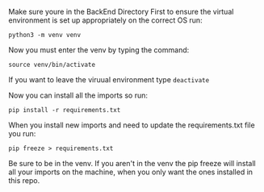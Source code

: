Make sure youre in the BackEnd Directory
First to ensure the virtual environment is set up appropriately on the correct OS run:
```
python3 -m venv venv
```
Now you must enter the venv by typing the command:
```
source venv/bin/activate
```
If you want to leave the viruual environment type `deactivate`

Now you can install all the imports so run:
```
pip install -r requirements.txt 
```
When you install new imports and need to update the requirements.txt file you run:
```
pip freeze > requirements.txt
```
Be sure to be in the venv. If you aren't in the venv the pip freeze will install all
your imports on the machine, when you only want the ones installed in this repo.
